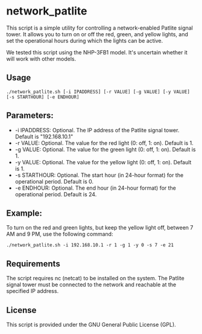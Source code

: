 # network_patlite

This script is a simple utility for controlling a network-enabled Patlite signal tower. It allows you to turn on or off the red, green, and yellow lights, and set the operational hours during which the lights can be active.

We tested this script using the NHP-3FB1 model. It's uncertain whether it will work with other models.

## Usage
```
./network_patlite.sh [-i IPADDRESS] [-r VALUE] [-g VALUE] [-y VALUE] [-s STARTHOUR] [-e ENDHOUR]
```

## Parameters:
- -i IPADDRESS: Optional. The IP address of the Patlite signal tower. Default is "192.168.10.1"
- -r VALUE: Optional. The value for the red light (0: off, 1: on). Default is 1.
- -g VALUE: Optional. The value for the green light (0: off, 1: on). Default is 1.
- -y VALUE: Optional. The value for the yellow light (0: off, 1: on). Default is 1.
- -s STARTHOUR: Optional. The start hour (in 24-hour format) for the operational period. Default is 0.
- -e ENDHOUR: Optional. The end hour (in 24-hour format) for the operational period. Default is 24.

## Example:
To turn on the red and green lights, but keep the yellow light off, between 7 AM and 9 PM, use the following command:
```
./network_patlite.sh -i 192.168.10.1 -r 1 -g 1 -y 0 -s 7 -e 21
```

## Requirements

The script requires nc (netcat) to be installed on the system.
The Patlite signal tower must be connected to the network and reachable at the specified IP address.

## License

This script is provided under the GNU General Public License (GPL).